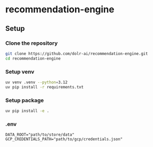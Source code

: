 # recommendation-engine

## Setup

### Clone the repository
```bash
git clone https://github.com/dolr-ai/recommendation-engine.git
cd recommendation-engine
```

### Setup venv
```bash
uv venv .venv --python=3.12
uv pip install -r requirements.txt
```

### Setup package
```bash
uv pip install -e .
```

### .env
```
DATA_ROOT="path/to/store/data"
GCP_CREDENTIALS_PATH="path/to/gcp/credentials.json"
```